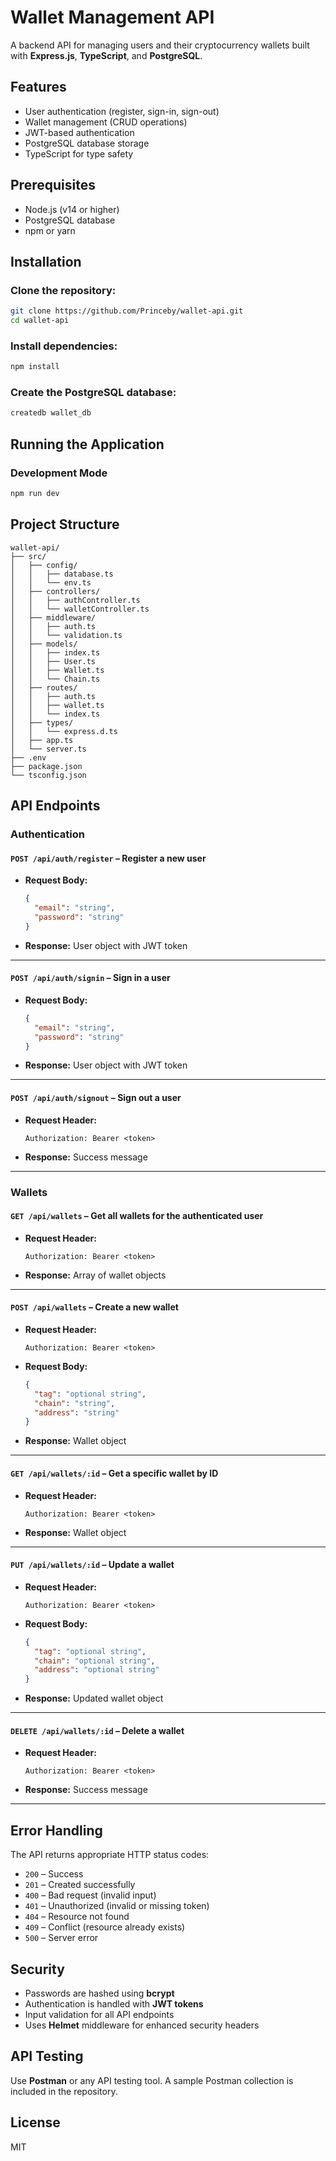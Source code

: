 # Wallet Management API

A backend API for managing users and their cryptocurrency wallets built with **Express.js**, **TypeScript**, and **PostgreSQL**.

## Features

- User authentication (register, sign-in, sign-out)
- Wallet management (CRUD operations)
- JWT-based authentication
- PostgreSQL database storage
- TypeScript for type safety

## Prerequisites

- Node.js (v14 or higher)
- PostgreSQL database
- npm or yarn

## Installation

### Clone the repository:

```bash
git clone https://github.com/Princeby/wallet-api.git
cd wallet-api
```

### Install dependencies:

```bash
npm install
```

### Create the PostgreSQL database:

```bash
createdb wallet_db
```

## Running the Application

### Development Mode

```bash
npm run dev
```


## Project Structure

```
wallet-api/
├── src/
│   ├── config/
│   │   ├── database.ts
│   │   └── env.ts
│   ├── controllers/
│   │   ├── authController.ts
│   │   └── walletController.ts
│   ├── middleware/
│   │   ├── auth.ts
│   │   └── validation.ts
│   ├── models/
│   │   ├── index.ts
│   │   ├── User.ts
│   │   ├── Wallet.ts
│   │   └── Chain.ts
│   ├── routes/
│   │   ├── auth.ts
│   │   ├── wallet.ts
│   │   └── index.ts
│   ├── types/
│   │   └── express.d.ts
│   ├── app.ts
│   └── server.ts
├── .env
├── package.json
└── tsconfig.json
```

## API Endpoints

### Authentication

#### `POST /api/auth/register` – Register a new user

- **Request Body:**
  ```json
  {
    "email": "string",
    "password": "string"
  }
  ```
- **Response:** User object with JWT token

---

#### `POST /api/auth/signin` – Sign in a user

- **Request Body:**
  ```json
  {
    "email": "string",
    "password": "string"
  }
  ```
- **Response:** User object with JWT token

---

#### `POST /api/auth/signout` – Sign out a user

- **Request Header:**
  ```
  Authorization: Bearer <token>
  ```
- **Response:** Success message

---

### Wallets

#### `GET /api/wallets` – Get all wallets for the authenticated user

- **Request Header:**
  ```
  Authorization: Bearer <token>
  ```
- **Response:** Array of wallet objects

---

#### `POST /api/wallets` – Create a new wallet

- **Request Header:**
  ```
  Authorization: Bearer <token>
  ```
- **Request Body:**
  ```json
  {
    "tag": "optional string",
    "chain": "string",
    "address": "string"
  }
  ```
- **Response:** Wallet object

---

#### `GET /api/wallets/:id` – Get a specific wallet by ID

- **Request Header:**
  ```
  Authorization: Bearer <token>
  ```
- **Response:** Wallet object

---

#### `PUT /api/wallets/:id` – Update a wallet

- **Request Header:**
  ```
  Authorization: Bearer <token>
  ```
- **Request Body:**
  ```json
  {
    "tag": "optional string",
    "chain": "optional string",
    "address": "optional string"
  }
  ```
- **Response:** Updated wallet object

---

#### `DELETE /api/wallets/:id` – Delete a wallet

- **Request Header:**
  ```
  Authorization: Bearer <token>
  ```
- **Response:** Success message

---

## Error Handling

The API returns appropriate HTTP status codes:

- `200` – Success  
- `201` – Created successfully  
- `400` – Bad request (invalid input)  
- `401` – Unauthorized (invalid or missing token)  
- `404` – Resource not found  
- `409` – Conflict (resource already exists)  
- `500` – Server error  

## Security

- Passwords are hashed using **bcrypt**
- Authentication is handled with **JWT tokens**
- Input validation for all API endpoints
- Uses **Helmet** middleware for enhanced security headers

## API Testing

Use **Postman** or any API testing tool. A sample Postman collection is included in the repository.

## License

MIT
